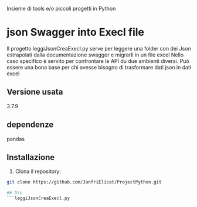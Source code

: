 Insieme di tools e/o piccoli progetti in Python

# json Swagger into Execl file
Il progetto leggiJsonCreaExecl.py serve per leggere una folder con dei Json estrapolati dalla documentazione swagger e migrarli in un file excel
Nello caso specifico è servito per confrontare le API du due ambienti diversi. 
Può essere una bona base per chi avesse bisogno di trasformare dati json in dati excel

## Versione usata
3.7.9

## dependenze 
pandas

## Installazione
1. Clona il repository:
```bash
git clone https://github.com/JanfriElicat/ProjectPython.git

## Uso
```leggiJsonCreaExecl.py
